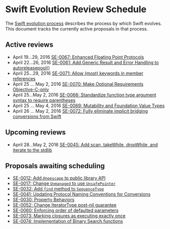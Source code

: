 # Swift Evolution Review Schedule

The [Swift evolution process][evolution-process] describes the process
by which Swift evolves. This document tracks the currently active
proposals in that process.

## Active reviews

* April 19...29, 2016 [SE-0067: Enhanced Floating Point Protocols](proposals/0067-floating-point-protocols.md)
* April 22...26, 2016 [SE-0061: Add Generic Result and Error Handling to autoreleasepool()](proposals/0061-autoreleasepool-signature.md)
* April 25...29, 2016 [SE-0071: Allow (most) keywords in member references](proposals/0071-member-keywords.md)
* April 25 ... May 2, 2016 [SE-0070: Make Optional Requirements Objective-C-only](proposals/0070-optional-requirements.md)
* April 25...May 2, 2016 [SE-0066: Standardize function type argument syntax to require parentheses](proposals/0066-standardize-function-type-syntax.md)
* April 25 ... May 4, 2016 [SE-0069: Mutability and Foundation Value Types](proposals/0069-swift-mutability-for-foundation.md)
* April 26 ... May 2, 2016 [SE-0072: Fully eliminate implicit bridging conversions from Swift](proposals/0072-eliminate-implicit-bridging-conversions.md)

## Upcoming reviews

* April 28...May 2, 2016 [SE-0045: Add scan, takeWhile, dropWhile, and iterate to the stdlib](proposals/0045-scan-takewhile-dropwhile.md)


## Proposals awaiting scheduling

* [SE-0012: Add `@noescape` to public library API](proposals/0012-add-noescape-to-public-library-api.md)
* [SE-0017: Change `Unmanaged` to use `UnsafePointer`](proposals/0017-convert-unmanaged-to-use-unsafepointer.md)
* [SE-0032: Add `find` method to `SequenceType`](proposals/0032-sequencetype-find.md)
* [SE-0041: Updating Protocol Naming Conventions for Conversions](proposals/0041-conversion-protocol-conventions.md)
* [SE-0030: Property Behaviors](proposals/0030-property-behavior-decls.md)
* [SE-0052: Change IteratorType post-nil guarantee](proposals/0052-iterator-post-nil-guarantee.md)
* [SE-0060: Enforcing order of defaulted parameters](proposals/0060-defaulted-parameter-order.md)
* [SE-0073: Marking closures as executing exactly once](proposals/0073-noescape-once.md)
* [SE-0074: Implementation of Binary Search functions](proposals/0074-binary-search.md)


[evolution-process]: process.md  "The Swift evolution process"


